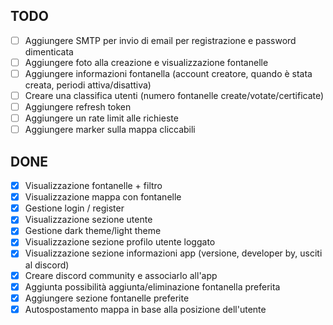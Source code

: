 ## TODO

- [ ] Aggiungere SMTP per invio di email per registrazione e password dimenticata
- [ ] Aggiungere foto alla creazione e visualizzazione fontanelle
- [ ] Aggiungere informazioni fontanella (account creatore, quando è stata creata, periodi attiva/disattiva)
- [ ] Creare una classifica utenti (numero fontanelle create/votate/certificate)
- [ ] Aggiungere refresh token
- [ ] Aggiungere un rate limit alle richieste
- [ ] Aggiungere marker sulla mappa cliccabili

## DONE

- [x] Visualizzazione fontanelle + filtro
- [x] Visualizzazione mappa con fontanelle
- [x] Gestione login / register
- [x] Visualizzazione sezione utente
- [x] Gestione dark theme/light theme
- [x] Visualizzazione sezione profilo utente loggato
- [x] Visualizzazione sezione informazioni app (versione, developer by, usciti al discord)
- [x] Creare discord community e associarlo all'app
- [x] Aggiunta possibilità aggiunta/eliminazione fontanella preferita
- [x] Aggiungere sezione fontanelle preferite
- [X] Autospostamento mappa in base alla posizione dell'utente
